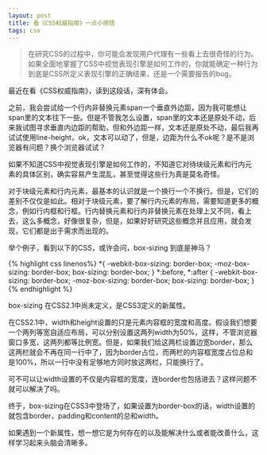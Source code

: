 ```yaml
---
layout: post
title: 看《CSS权威指南》一点小感悟
tags: css
---
```

<blockquote>
	<p>
		在研究CSS的过程中，你可能会发现用户代理有一些看上去很奇怪的行为。如果全面地掌握了CSS中视觉表现引擎是如何工作的，你就能确定一种行为到底是CSS所定义表现引擎的正确结果，还是一个需要报告的bug。
	</p>
</blockquote>
<p>最近在看《CSS权威指南》，读到这段话，深有体会。</p>
<p>之前，我会尝试给一个行内非替换元素span一个垂直外边距，因为我可能想让span里的文本往下一些。但是不管我怎么设置，span里的文本还是原处不动，后来我试图寻求垂直内边距的帮助，但和外边距一样，文本还是原处不动，最后我再试试使用line-height，ok，文本可以动了，但是，边距为什么不ok呢？是不是浏览器有问题？换个浏览器试试？</p>
<p>如果不知道CSS中视觉表现引擎是如何工作的，不知道它对待块级元素和行内元素的具体区别，确实容易产生混乱，甚至觉得这些行为真是莫名奇怪。</p>
<p>对于块级元素和行内元素，最基本的认识就是一个换行一个不换行。但是，它们的差别不仅仅是如此。相对于块级元素，要了解行内元素的布局，需要知道更多的概念，例如行内框和行框。行内替换元素和行内非替换元素在处理上又不同，看上去，这么多概念，好像很复杂，但是，如果好好研究这些概念并且应用，就会发现，它们都是出于需求而出现的。</p>
<!-- more -->
<p>举个例子，看到以下的CSS，或许会问，box-sizing 到底是神马？</p>
{% highlight css linenos%}
*{
	-webkit-box-sizing: border-box;
	-moz-box-sizing: border-box;
	box-sizing: border-box;
}
*:before,
*:after {
	-webkit-box-sizing: border-box;
	-moz-box-sizing: border-box;
	box-sizing: border-box;
}
{% endhighlight %}
<p>box-sizing 在CSS2.1中尚未定义，是CSS3定义的新属性。</p>
<p>在CSS2.1中，width和height设置的只是元素内容框的宽度和高度。假设我们想要一个两列等宽自适应布局，可以分别设置这两列width为50%，这样，不管浏览器窗口多宽，这两列都等比例宽。但是，如果我们给这两栏设置边宽border，那么这两栏就会不再在同一行中了，因为border占位，而两栏的内容框宽度占位总和是100%，所以一行中没有足够地方同时放这两栏，只能换行了。</p>
<p>可不可以让width设置的不仅是内容框的宽度，连border也包括进去？这样问题不就可以解决了吗。</p>
<p>终于，box-sizing在CSS3中登场了，如果设置为border-box的话，width设置的就包含border，padding和content的总和width。</p>
<p>如果遇到一个新属性，想一想它是为何存在的以及能解决什么或者能改善什么，这样学习起来头脑会清晰多。</p>